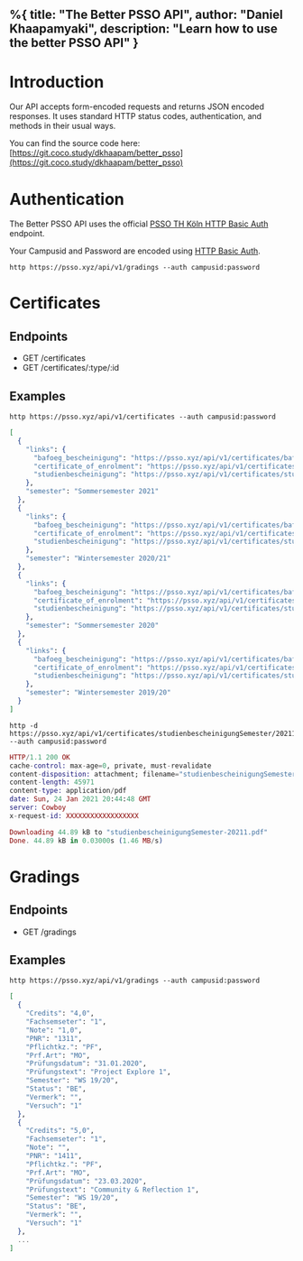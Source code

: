 %{
  title: "The Better PSSO API",
  author: "Daniel Khaapamyaki",
  description: "Learn how to use the better PSSO API"
}
---

# Introduction

Our API accepts form-encoded requests and returns JSON encoded responses. It uses standard HTTP status codes, authentication, and methods in their usual ways.

You can find the source code here: [https://git.coco.study/dkhaapam/better_psso](https://git.coco.study/dkhaapam/better_psso)

# Authentication

The Better PSSO API uses the official [PSSO TH Köln HTTP Basic Auth](https://psso.th-koeln.de/qisserver/rds?state=user&type=7) endpoint.

Your Campusid and Password are encoded using [HTTP Basic Auth](https://tools.ietf.org/html/rfc7617).

```
http https://psso.xyz/api/v1/gradings --auth campusid:password
```

# Certificates

## Endpoints

- GET /certificates
- GET /certificates/:type/:id

## Examples

```
http https://psso.xyz/api/v1/certificates --auth campusid:password
```

```elixir
[
  {
    "links": {
      "bafoeg_bescheinigung": "https://psso.xyz/api/v1/certificates/bafoegbescheinigungSemester/20211",
      "certificate_of_enrolment": "https://psso.xyz/api/v1/certificates/studienbescheinigungSemesterEn/20211",
      "studienbescheinigung": "https://psso.xyz/api/v1/certificates/studienbescheinigungSemester/20211"
    },
    "semester": "Sommersemester 2021"
  },
  {
    "links": {
      "bafoeg_bescheinigung": "https://psso.xyz/api/v1/certificates/bafoegbescheinigungSemester/20202",
      "certificate_of_enrolment": "https://psso.xyz/api/v1/certificates/studienbescheinigungSemesterEn/20202",
      "studienbescheinigung": "https://psso.xyz/api/v1/certificates/studienbescheinigungSemester/20202"
    },
    "semester": "Wintersemester 2020/21"
  },
  {
    "links": {
      "bafoeg_bescheinigung": "https://psso.xyz/api/v1/certificates/bafoegbescheinigungSemester/20201",
      "certificate_of_enrolment": "https://psso.xyz/api/v1/certificates/studienbescheinigungSemesterEn/20201",
      "studienbescheinigung": "https://psso.xyz/api/v1/certificates/studienbescheinigungSemester/20201"
    },
    "semester": "Sommersemester 2020"
  },
  {
    "links": {
      "bafoeg_bescheinigung": "https://psso.xyz/api/v1/certificates/bafoegbescheinigungSemester/20192",
      "certificate_of_enrolment": "https://psso.xyz/api/v1/certificates/studienbescheinigungSemesterEn/20192",
      "studienbescheinigung": "https://psso.xyz/api/v1/certificates/studienbescheinigungSemester/20192"
    },
    "semester": "Wintersemester 2019/20"
  }
]
```

```
http -d https://psso.xyz/api/v1/certificates/studienbescheinigungSemester/20211 --auth campusid:password
```

```elixir
HTTP/1.1 200 OK
cache-control: max-age=0, private, must-revalidate
content-disposition: attachment; filename="studienbescheinigungSemester-20211.pdf"
content-length: 45971
content-type: application/pdf
date: Sun, 24 Jan 2021 20:44:48 GMT
server: Cowboy
x-request-id: XXXXXXXXXXXXXXXXXX

Downloading 44.89 kB to "studienbescheinigungSemester-20211.pdf"
Done. 44.89 kB in 0.03000s (1.46 MB/s)
```

# Gradings

## Endpoints

- GET /gradings

## Examples

```
http https://psso.xyz/api/v1/gradings --auth campusid:password
```

```elixir
[
  {
    "Credits": "4,0",
    "Fachsemseter": "1",
    "Note": "1,0",
    "PNR": "1311",
    "Pflichtkz.": "PF",
    "Prf.Art": "MO",
    "Prüfungsdatum": "31.01.2020",
    "Prüfungstext": "Project Explore 1",
    "Semester": "WS 19/20",
    "Status": "BE",
    "Vermerk": "",
    "Versuch": "1"
  },
  {
    "Credits": "5,0",
    "Fachsemseter": "1",
    "Note": "",
    "PNR": "1411",
    "Pflichtkz.": "PF",
    "Prf.Art": "MO",
    "Prüfungsdatum": "23.03.2020",
    "Prüfungstext": "Community & Reflection 1",
    "Semester": "WS 19/20",
    "Status": "BE",
    "Vermerk": "",
    "Versuch": "1"
  },
  ...
]
```